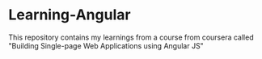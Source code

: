 # Learning-Angular
This repository contains my learnings from a course from coursera called "Building Single-page Web Applications using Angular JS"
